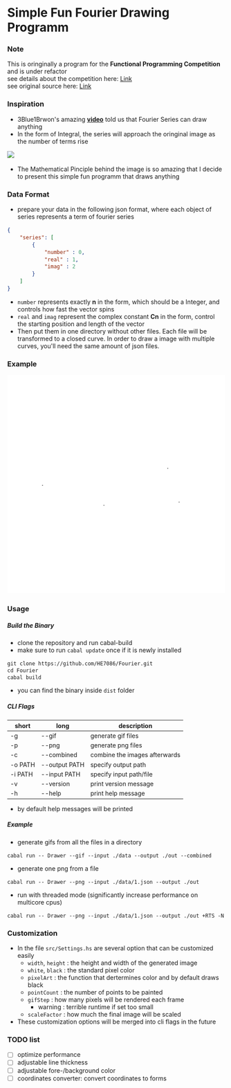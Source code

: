 # Simple Fun Fourier Drawing Programm

### Note

This is oringinally a program for the __Functional Programming Competition__ and is under refactor  
see details about the competition here: [Link](http://www21.in.tum.de/teaching/fpv/WS1920/wettbewerb.html)  
see original source here: [Link](2c31d26154b3e22afb435f266e6cce97c1ab28ab)

### Inspiration

* 3Blue1Brwon's amazing [**video**](https://www.youtube.com/watch?v=r6sGWTCMz2k) told us that Fourier Series can draw anything
* In the form of Integral, the series will approach the oringinal image as the number of terms rise

<img src="https://render.githubusercontent.com/render/math?math=f(t) = \int_{0}^{1}c_{n}e^{2i\pi n * t} dt">

* The Mathematical Pinciple behind the image is so amazing that I decide to present this simple fun programm that draws anything

### Data Format

* prepare your data in the following json format, where each object of series represents a term of fourier series
```json
{
    "series": [
        {
            "number" : 0,
            "real" : 1,
            "imag" : 2 
        }
    ]
}
```
* `number` represents exactly __n__ in the form, which should be a Integer, and controls how fast the vector spins
* `real` and `imag` represent the complex constant __Cn__ in the form, control the starting position and length of the vector
* Then put them in one directory without other files. Each file will be transformed to a closed curve. In order to draw a image with multiple curves, you'll need the same amount of json files.

### Example
![haskell](./example/haskell.gif)

### Usage

##### Build the Binary
* clone the repository and run cabal-build
* make sure to run `cabal update` once if it is newly installed
```
git clone https://github.com/HE7086/Fourier.git
cd Fourier
cabal build
```
* you can find the binary inside `dist` folder
##### CLI Flags
| short   | long          | description                   |
|---------|---------------|-------------------------------|
| -g      | --gif         | generate gif files            |
| -p      | --png         | generate png files            |
| -c      | --combined    | combine the images afterwards |
| -o PATH | --output PATH | specify output path           |
| -i PATH | --input  PATH | specify input path/file       |
| -v      | --version     | print version message         |
| -h      | --help        | print help message            |

* by default help messages will be printed

##### Example
* generate gifs from all the files in a directory
```
cabal run -- Drawer --gif --input ./data --output ./out --combined
```
* generate one png from a file
```
cabal run -- Drawer --png --input ./data/1.json --output ./out
```
* run with threaded mode (significantly increase performance on multicore cpus)
```
cabal run -- Drawer --png --input ./data/1.json --output ./out +RTS -N
```

### Customization
* In the file `src/Settings.hs` are several option that can be customized easily
    * `width`, `height` : the height and width of the generated image
    * `white`, `black` : the standard pixel color
    * `pixelArt` : the function that dertermines color and by default draws black
    * `pointCount` : the number of points to be painted
    * `gifStep` : how many pixels will be rendered each frame
        * warning : terrible runtime if set too small
    * `scaleFactor` : how much the final image will be scaled
* These customization options will be merged into cli flags in the future

### TODO list
- [ ] optimize performance
- [ ] adjustable line thickness
- [ ] adjustable fore-/background color
- [ ] coordinates converter: convert coordinates to forms
